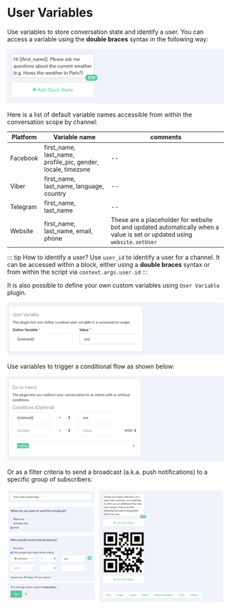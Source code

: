 # User Variables

Use variables to store conversation state and identify a user. You can access a variable using the **double braces** syntax in the following way:

![](./facebook-variable.png)


Here is a list of default variable names accessible from within the conversation scope by channel:

| Platform | Variable name | comments|
| -- | -- | -- |
| Facebook | first_name, last_name, profile_pic, gender, locale, timezone | -- |
| Viber | first_name, last_name, language, country | -- |
| Telegram | first_name, last_name | -- |
| Website | first_name, last_name, email, phone | These are a placeholder for website bot and updated automatically when a value is set or updated using `website.setUser` |

::: tip  How to identify a user?
Use `user_id` to identify a user for a channel. It can be accessed within a block, either using a **double braces** syntax or from within the script via `context.args.user.id`
:::

It is also possible to define your own custom variables using `User Variable` plugin. 

![](./user-variable.png)

Use variables to trigger a conditional flow as shown below:

![](./user-variable-goto.png)


Or as a filter criteria to send a broadcast (a.k.a. push notifications) to a specific group of subscribers:

![](./variable-broadcast.png)

